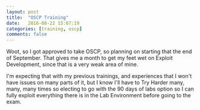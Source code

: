 ```yaml
---
layout: post
title:  "OSCP Training"
date:   2016-08-22 15:07:19
categories: [training, oscp]
comments: false
---
```

Woot, so I got approved to take OSCP, so planning on starting that the end of September.  That gives me a month to get my feet wet on Exploit Development, since that is a very weak area of mine.

I'm expecting that with my previous trainings, and experiences that I won't have issues on many parts of it, but I know I'll have to Try Harder many, many, many times so electing to go with the 90 days of labs option so I can fully exploit everything there is in the Lab Environment before going to the exam.
